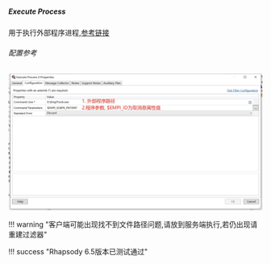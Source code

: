 ##### Execute Process

用于执行外部程序进程,[参考链接]([https://www.alsoapp.com/docs-rhapsody/6.9.1/en/execute-process.html#examples-760)

###### 配置参考

![配置示例](../assets/images/filter-ep.png)

!!! warning "客户端可能出现找不到文件路径问题,请放到服务端执行,若仍出现请重建过滤器"

!!! success "Rhapsody 6.5版本已测试通过"

